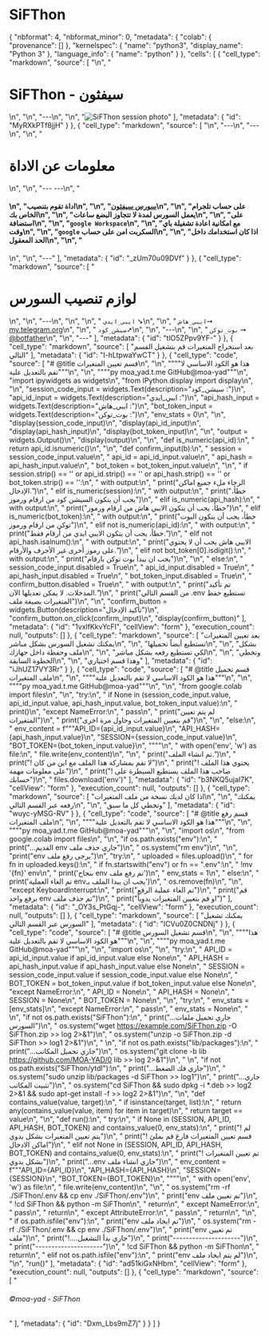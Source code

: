 # SiFThon
{
  "nbformat": 4,
  "nbformat_minor": 0,
  "metadata": {
    "colab": {
      "provenance": []
    },
    "kernelspec": {
      "name": "python3",
      "display_name": "Python 3"
    },
    "language_info": {
      "name": "python"
    }
  },
  "cells": [
    {
      "cell_type": "markdown",
      "source": [
        "\n",
        "<h1>SiFThon - سيفثون</h1>\n",
        "\n",
        "---\n",
        "\n",
        "![SiFThon session photo](https://raw.githubusercontent.com/MOA-YAD/0/go/jmthon_light.jpg)"
      ],
      "metadata": {
        "id": "MyRXkPTf8jjH"
      }
    },
    {
      "cell_type": "markdown",
      "source": [
        "\n",
        "---\n",
        "---\n",
        "\n",
        "<h1> معلومات عن الاداة </h1>\n",
        "\n",
        "--- ---\n",
        "<h4>\n",
        "اداة تقوم بتنصيب\n",
        "\n",
        "[سورس سيفثون](https://t.me/SiFThon)\n",
        "\n",
        "على حساب تلجرام الخاص بك\n",
        "\n",
        "يعمل السورس لمدة لا تتجاوز البضع ساعات\n",
        "\n",
        "على استضافة\n",
        "\n",
        "```google Workspace```\n",
        "\n",
        "مع امكانية اعادة تشغيلة باي وقت\n",
        "\n",
        "```google``` السكربت امن على حساب\n",
        "\n",
        "اذا كان استخدامك داخل الحد المعقول\n",
        "\n",
        "</h4>\n",
        "\n",
        "---"
      ],
      "metadata": {
        "id": "_zUm70u09DVf"
      }
    },
    {
      "cell_type": "markdown",
      "source": [
        "<h1> لوازم تنصيب السورس </h1>\n",
        "\n",
        "---\n",
        "\n",
        "\n",
        " ```ايبي_ايدي``` ➘\n",
        "\n",
        " ```ايبي_هاش```➙ [my.telegram.org](https://my.telegram.org)\n",
        "\n",
        " ```سيشن_كود```➚\n",
        "\n",
        "---\n",
        "\n",
        " ```بوت_توكن``` ➙ [@botfather](https://botfather.t.me)\n",
        "\n",
        "---"
      ],
      "metadata": {
        "id": "tlO5ZPpv9YF-"
      }
    },
    {
      "cell_type": "markdown",
      "source": [
        "بعد استخراج المتغيرات قم بتشغيل القسم التالي"
      ],
      "metadata": {
        "id": "I-hLtpwaYwCT"
      }
    },
    {
      "cell_type": "code",
      "source": [
        "# @title قسم تعيين المتغيرات\n",
        "\n",
        "\"\"\"هذا هو الكود الاساسي لا تقم بالتعديل علية\"\"\"\n",
        "\n",
        "\"\"\"py moa_yad.t.me GitHub@moa-yad\"\"\"\n",
        "import ipywidgets as widgets\n",
        "from IPython.display import display\n",
        "\n",
        "session_code_input = widgets.Text(description=\"سيشن_كود :\")\n",
        "api_id_input = widgets.Text(description=\"ايبي_ايدي :\")\n",
        "api_hash_input = widgets.Text(description=\"ايبي_هاش :\")\n",
        "bot_token_input = widgets.Text(description=\"بوت_توكن :\")\n",
        "env_stats = 0\n",
        "\n",
        "display(session_code_input)\n",
        "display(api_id_input)\n",
        "display(api_hash_input)\n",
        "display(bot_token_input)\n",
        "\n",
        "output = widgets.Output()\n",
        "display(output)\n",
        "\n",
        "def is_numeric(api_id):\n",
        "    return api_id.isnumeric()\n",
        "\n",
        "def confirm_input(b):\n",
        "    session = session_code_input.value\n",
        "    api_id = api_id_input.value\n",
        "    api_hash = api_hash_input.value\n",
        "    bot_token = bot_token_input.value\n",
        "\n",
        "    if session.strip() == '' or api_id.strip() == '' or api_hash.strip() == '' or bot_token.strip() == '':\n",
        "        with output:\n",
        "            print(\"الرجاء ملء جميع اماكن الإدخال.\")\n",
        "    elif is_numeric(session):\n",
        "        with output:\n",
        "            print(\"خطأ، يجب أن يتكون السيشن كود من ارقام ورموز\")\n",
        "    elif is_numeric(api_hash):\n",
        "        with output:\n",
        "            print(\"خطأ، يجب أن يتكون الايبي هاش من ارقام ورموز\")\n",
        "    elif is_numeric(bot_token):\n",
        "        with output:\n",
        "            print(\"خطأ، يجب أن يتكون البوت توكن من ارقام ورموز\")\n",
        "    elif not is_numeric(api_id):\n",
        "        with output:\n",
        "            print(\"خطأ، يجب أن يتكون الايبي ايدي من أرقام فقط.\")\n",
        "    elif not api_hash.isalnum():\n",
        "        with output:\n",
        "            print(\"الايبي هاش يجب أن لا يحتوي على رموز أخرى غير الأحرف والأرقام.\")\n",
        "    elif not bot_token[0].isdigit():\n",
        "        with output:\n",
        "            print(\"يجب ان يبدأ بوت توكن بارقام\")\n",
        "\n",
        "    else:\n",
        "        session_code_input.disabled = True\n",
        "        api_id_input.disabled = True\n",
        "        api_hash_input.disabled = True\n",
        "        bot_token_input.disabled = True\n",
        "        confirm_button.disabled = True\n",
        "        with output:\n",
        "            print(\"تم تأكيد المدخلات. لا يمكن تعديلها الآن.\")\n",
        "            print(\"من القسم التالي .env تستطيع حفظ المتغيرات بصيغة ملف\")\n",
        "\n",
        "confirm_button = widgets.Button(description=\"تأكيد الإدخال\")\n",
        "confirm_button.on_click(confirm_input)\n",
        "display(confirm_button)"
      ],
      "metadata": {
        "id": "1vxlfKkvYcFI",
        "cellView": "form"
      },
      "execution_count": null,
      "outputs": []
    },
    {
      "cell_type": "markdown",
      "source": [
        "بعد تعيين المتغيرات يمكنك تشغيل السورس بشكل مباشر\n",
        "\n",
        "تستطيع أيضاً تحميلها\n",
        "\n",
        "بشكل ملف وحفظة داخل جهازك\n",
        "\n",
        "لكي تستطيع رفعه بشكل مباشر\n",
        "\n",
        "وتخطي الخطوة السابقة\n",
        "\n",
        "وهذا قسم اختياري"
      ],
      "metadata": {
        "id": "iJhUZ17VY3Rr"
      }
    },
    {
      "cell_type": "code",
      "source": [
        "# @title قسم تحميل ملف المتغيرات\n",
        "\n",
        "\"\"\"هذا هو الكود الاساسي لا تقم بالتعديل علية\"\"\"\n",
        "\n",
        "\"\"\"py moa_yad.t.me GitHub@moa-yad\"\"\"\n",
        "\n",
        "from google.colab import files\n",
        "\n",
        "try:\n",
        "    if None in (session_code_input.value, api_id_input.value, api_hash_input.value, bot_token_input.value):\n",
        "        print()\n",
        "except NameError:\n",
        "    pass\n",
        "    print(\"لم يتم تعيين المتغيرات\")\n",
        "    print(\"قم بتعيين المتغيرات وحاول مرة اخرى\")\n",
        "\n",
        "else:\n",
        "    env_content = f\"\"\"API_ID={api_id_input.value}\n",
        "API_HASH={api_hash_input.value}\n",
        "SESSION={session_code_input.value}\n",
        "BOT_TOKEN={bot_token_input.value}\n",
        "\"\"\"\n",
        "    with open('env', 'w') as file:\n",
        "        file.write(env_content)\n",
        "\n",
        "    print(\"تم انشاء الملف.\")\n",
        "    print(\"! لا تقم بمشاركة هذا الملف مع اين من كان\")\n",
        "    print(\"! يحتوي هذا الملف على معلومات مهمة\")\n",
        "    print(\"! صاحب هذا الملف يستطيع السيطرة على حسابك\")\n",
        "    files.download('env')"
      ],
      "metadata": {
        "id": "b3NKQ5ujaI7K",
        "cellView": "form"
      },
      "execution_count": null,
      "outputs": []
    },
    {
      "cell_type": "markdown",
      "source": [
        "اذا كان لديك نسخة من ملف المتغيرات\n",
        "\n",
        "يمكنك رفعه عبر القسم التالي\n",
        "\n",
        "وتخطي كل ما سبق"
      ],
      "metadata": {
        "id": "wuyc-yMSG-RV"
      }
    },
    {
      "cell_type": "code",
      "source": [
        "# @title قسم رفع ملف المتغيرات\n",
        "\n",
        "\"\"\"هذا هو الكود الاساسي لا تقم بالتعديل علية\"\"\"\n",
        "\n",
        "\"\"\"py moa_yad.t.me GitHub@moa-yad\"\"\"\n",
        "\n",
        "import os\n",
        "from google.colab import files\n",
        "\n",
        "if os.path.exists(\"env\"):\n",
        "    print(\"...القديم env جاري حذف ملف\")\n",
        "    os.system(\"rm env\")\n",
        "\n",
        "print(\"env يرجى رفع ملف\")\n",
        "try:\n",
        "    uploaded = files.upload()\n",
        "    for fn in uploaded.keys():\n",
        "        if fn.startswith(\"env\") or fn == \".env\":\n",
        "            !mv '{fn}' env\n",
        "            print('بنجاح env تم رفع ملف')\n",
        "            env_stats = 1\n",
        "        else:\n",
        "            print('تم الغاء العملية envيجب ان يبدا الملف بـ')\n",
        "            os.remove(fn)\n",
        "\n",
        "except KeyboardInterrupt:\n",
        "    print(\"تم الغاء عملية الرفع\")\n",
        "    print(\"قم برفع واحد env تم حذف ملف\")\n",
        "    print(\"او قم بتعيين المتغيرات يدوياً\")"
      ],
      "metadata": {
        "id": "_OY3s_PtGqj-",
        "cellView": "form"
      },
      "execution_count": null,
      "outputs": []
    },
    {
      "cell_type": "markdown",
      "source": [
        "يمكنك تشغيل السورس عبر القسم التالي"
      ],
      "metadata": {
        "id": "ICVu0Z0CNDNj"
      }
    },
    {
      "cell_type": "code",
      "source": [
        "# @title قسم تشغيل السورس\n",
        "\n",
        "\"\"\"هذا هو الكود الاساسي لا تقم بالتعديل علية\"\"\"\n",
        "\n",
        "\"\"\"py moa_yad.t.me GitHub@moa-yad\"\"\"\n",
        "\n",
        "import os\n",
        "\n",
        "try:\n",
        "    API_ID = api_id_input.value if api_id_input.value else None\n",
        "    API_HASH = api_hash_input.value if api_hash_input.value else None\n",
        "    SESSION = session_code_input.value if session_code_input.value else None\n",
        "    BOT_TOKEN = bot_token_input.value if bot_token_input.value else None\n",
        "except NameError:\n",
        "    API_ID = None\n",
        "    API_HASH = None\n",
        "    SESSION = None\n",
        "    BOT_TOKEN = None\n",
        "\n",
        "try:\n",
        "    env_stats = [env_stats]\n",
        "except NameError:\n",
        "    pass\n",
        "    env_stats = None\n",
        "    \n",
        "if not os.path.exists(\"SiFThon\"):\n",
        "    print(\"...جاري تحميل ملفات السورس\")\n",
        "    os.system(\"wget https://example.com/SiFThon.zip -O SiFThon.zip >> log 2>&1\")\n",
        "    os.system(\"unzip -o SiFThon.zip -d SiFThon >> log1 2>&1\")\n",
        "    \n",
        "if not os.path.exists(\"lib/packages\"):\n",
        "    print(\"...جاري تحميل المكاتب\")\n",
        "    os.system(\"git clone -b lib https://github.com/MOA-YAD/0 lib >> log 2>&1\")\n",
        "    \n",
        "if not os.path.exists(\"SiFThon/ytdl\"):\n",
        "    print(\"...جاري فك الضغط\")\n",
        "    os.system(\"sudo unzip lib/packages -d SiFThon >> log1\")\n",
        "    print(\"...جاري تثبيت المكاتب\")\n",
        "    os.system(\"cd SiFThon && sudo dpkg -i *.deb >> log2 2>&1 && sudo apt-get install -f >> log2 2>&1\")\n",
        "\n",
        "def contains_value(value, target):\n",
        "    if isinstance(target, list):\n",
        "        return any(contains_value(value, item) for item in target)\n",
        "    return target == value\n",
        "\n",
        "def run():\n",
        "    try:\n",
        "        if None in (SESSION, API_ID, API_HASH, BOT_TOKEN) and contains_value(0, env_stats):\n",
        "            print(\"! لم يتم تعيين المتغيرات بشكل يدوي\")\n",
        "            print(\"! قسم تعيين المتغيرات فارغ قم بملئ اماكن الادخال\")\n",
        "        elif not None in (SESSION, API_ID, API_HASH, BOT_TOKEN) and contains_value(0, env_stats):\n",
        "            print(\"! تم تعيين المتغيرات بشكل يدوي\")\n",
        "            print(\"...env جاري انشاء ملف\")\n",
        "            env_content = f\"\"\"API_ID={API_ID}\n",
        "API_HASH={API_HASH}\n",
        "SESSION={SESSION}\n",
        "BOT_TOKEN={BOT_TOKEN}\n",
        "\"\"\"\n",
        "            with open('env', 'w') as file:\n",
        "                file.write(env_content)\n",
        "\n",
        "            os.system(\"rm -rf ./SiFThon/.env && cp env ./SiFThon/.env\")\n",
        "            print(\"env تم تعيين ملف\")\n",
        "            !cd SiFThon && python -m SiFThon\n",
        "            return\n",
        "    except NameError:\n",
        "        pass\n",
        "        return\n",
        "    except AttributeError:\n",
        "        pass\n",
        "        return\n",
        "\n",
        "    if os.path.isfile(\"env\"):\n",
        "        print(\"env تم ايجاد ملف\")\n",
        "        os.system(\"rm -rf ./SiFThon/.env && cp env ./SiFThon/.env\")\n",
        "        print(\"env تم تعيين ملف\")\n",
        "        print(\"!....جاري بدأ التشغيل\")\n",
        "        print(\"---------------------\")\n",
        "        print(\"---------------------\")\n",
        "        !cd SiFThon && python -m SiFThon\n",
        "        return\n",
        "    elif not os.path.isfile(\"env\"):\n",
        "        print(\"env لم يتم ايجاد ملف\")\n",
        "\n",
        "run()"
      ],
      "metadata": {
        "id": "ad51kiGxNHbm",
        "cellView": "form"
      },
      "execution_count": null,
      "outputs": []
    },
    {
      "cell_type": "markdown",
      "source": [
        "<h6>©moa-yad - SiFThon</h6>"
      ],
      "metadata": {
        "id": "Dxm_Lbs9mZ7j"
      }
    }
  ]
}
